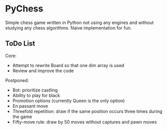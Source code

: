 # PyChess

Simple chess game written in Python not using any engines and without studying any chess algorithms. Naive implementation for fun.

## ToDo List
Core:
  - Attempt to rewrite Board so that one dim array is used
  - Review and improve the code

Postponed:
  - Bot: prioritize castling
  - Ability to play for black
  - Promotion options (currently Queen is the only option)
  - En passant move
  - Threefold repetition: draw if the same position occurs three times during the game
  - Fifty-move rule: draw by 50 moves without captures and pawn moves

  